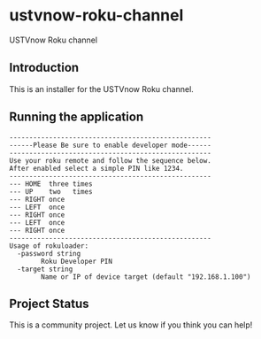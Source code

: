 # ustvnow-roku-channel
USTVnow Roku channel

## Introduction
This is an installer for the USTVnow Roku channel.

## Running the application

```
---------------------------------------------------
------Please Be sure to enable developer mode------
---------------------------------------------------
Use your roku remote and follow the sequence below.
After enabled select a simple PIN like 1234.
---------------------------------------------------
--- HOME  three times
--- UP    two   times
--- RIGHT once
--- LEFT  once
--- RIGHT once
--- LEFT  once
--- RIGHT once
---------------------------------------------------
Usage of rokuloader:
  -password string
        Roku Developer PIN
  -target string
        Name or IP of device target (default "192.168.1.100")
```

## Project Status
This is a community project. Let us know if you think you can help!

